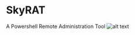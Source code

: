 # SkyRAT

A Powershell Remote Administration Tool
![alt text](https://raw.githubusercontent.com/YSCHGroup/SkyRAT/master/SkyRAT%20-%20Logo.png)